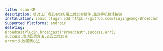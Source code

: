 ```yaml
---
title: scan-QR
description: 针对工厂机iData扫描二维码的插件,监测手机物理按键
Installation: ionic plugin add https://github.com/liujingdong/BroadcastPlugin.git
Supported Platforms: android
deleting:
BroadcastPlugin.broadcast("Broadcast",success,err);
success:成功回调方法,返回二维码值
error:失败回调方法
---
```


